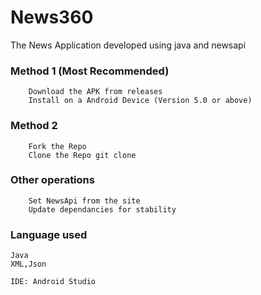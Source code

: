 # News360

The News Application developed using java and newsapi

### Method 1 (Most Recommended)
        Download the APK from releases
        Install on a Android Device (Version 5.0 or above)
        
### Method 2
        Fork the Repo
        Clone the Repo git clone 
        
### Other operations      
        Set NewsApi from the site
        Update dependancies for stability
        
        
### Language used
    Java
    XML,Json
    
    IDE: Android Studio
   
